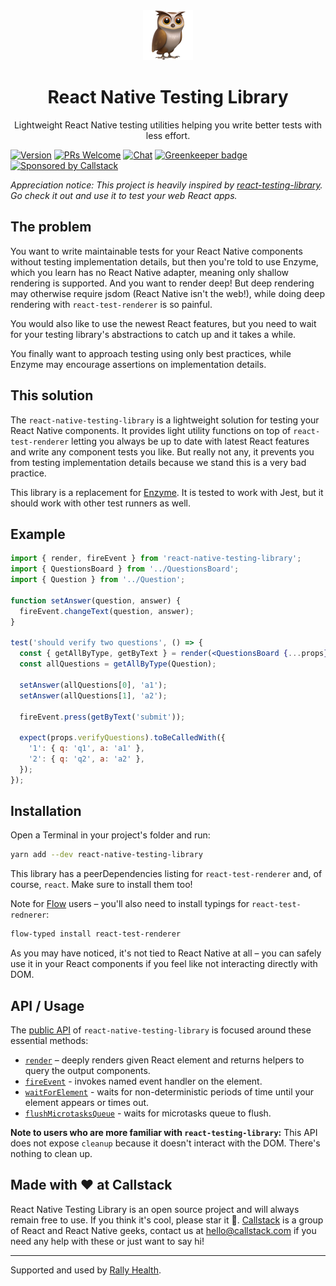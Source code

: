 <div align='center'>
  <img
    height="80"
    width="80"
    alt="owl"
    src="https://raw.githubusercontent.com/callstack/react-native-testing-library/master/website/static/img/owl.png"
  />
  <h1>React Native Testing Library</h1>

  <p>Lightweight React Native testing utilities helping you write better tests with less effort.</P>
</div>

[![Version][version-badge]][package]
[![PRs Welcome][prs-welcome-badge]][prs-welcome]
[![Chat][chat-badge]][chat]
[![Greenkeeper badge][greenkeeper-badge]][greenkeeper]
[![Sponsored by Callstack][callstack-badge]][callstack]

_Appreciation notice: This project is heavily inspired by [react-testing-library](https://github.com/kentcdodds/react-testing-library). Go check it out and use it to test your web React apps._

## The problem

You want to write maintainable tests for your React Native components without testing implementation details, but then you're told to use Enzyme, which you learn has no React Native adapter, meaning only shallow rendering is supported. And you want to render deep! But deep rendering may otherwise require jsdom (React Native isn't the web!), while doing deep rendering with `react-test-renderer` is so painful.

You would also like to use the newest React features, but you need to wait for your testing library's abstractions to catch up and it takes a while.

You finally want to approach testing using only best practices, while Enzyme may encourage assertions on implementation details.

## This solution

The `react-native-testing-library` is a lightweight solution for testing your React Native components. It provides light utility functions on top of `react-test-renderer` letting you always be up to date with latest React features and write any component tests you like. But really not any, it prevents you from testing implementation details because we stand this is a very bad practice.

This library is a replacement for [Enzyme](http://airbnb.io/enzyme/). It is tested to work with Jest, but it should work with other test runners as well.

## Example

```jsx
import { render, fireEvent } from 'react-native-testing-library';
import { QuestionsBoard } from '../QuestionsBoard';
import { Question } from '../Question';

function setAnswer(question, answer) {
  fireEvent.changeText(question, answer);
}

test('should verify two questions', () => {
  const { getAllByType, getByText } = render(<QuestionsBoard {...props} />);
  const allQuestions = getAllByType(Question);

  setAnswer(allQuestions[0], 'a1');
  setAnswer(allQuestions[1], 'a2');

  fireEvent.press(getByText('submit'));

  expect(props.verifyQuestions).toBeCalledWith({
    '1': { q: 'q1', a: 'a1' },
    '2': { q: 'q2', a: 'a2' },
  });
});
```

## Installation

Open a Terminal in your project's folder and run:

```sh
yarn add --dev react-native-testing-library
```

This library has a peerDependencies listing for `react-test-renderer` and, of course, `react`. Make sure to install them too!

Note for [Flow](https://flow.org) users – you'll also need to install typings for `react-test-rednerer`:

```sh
flow-typed install react-test-renderer
```

As you may have noticed, it's not tied to React Native at all – you can safely use it in your React components if you feel like not interacting directly with DOM.

## API / Usage

The [public API](https://callstack.github.io/react-native-testing-library/docs/api) of `react-native-testing-library` is focused around these essential methods:

- [`render`](https://callstack.github.io/react-native-testing-library/docs/api#render) – deeply renders given React element and returns helpers to query the output components.
- [`fireEvent`](https://callstack.github.io/react-native-testing-library/docs/api#fireevent) - invokes named event handler on the element.
- [`waitForElement`](https://callstack.github.io/react-native-testing-library/docs/api#waitforelement) - waits for non-deterministic periods of time until your element appears or times out.
- [`flushMicrotasksQueue`](https://callstack.github.io/react-native-testing-library/docs/api#flushmicrotasksqueue) - waits for microtasks queue to flush.

**Note to users who are more familiar with `react-testing-library`:** This API does not expose `cleanup` because it doesn't interact with the DOM. There's nothing to clean up.

## Made with ❤️ at Callstack

React Native Testing Library is an open source project and will always remain free to use. If you think it's cool, please star it 🌟. [Callstack](https://callstack.com) is a group of React and React Native geeks, contact us at [hello@callstack.com](mailto:hello@callstack.com) if you need any help with these or just want to say hi!

---

Supported and used by [Rally Health](https://www.rallyhealth.com/careers-home).

<!-- badges -->

[version-badge]: https://img.shields.io/npm/v/react-native-testing-library.svg?style=flat-square
[package]: https://www.npmjs.com/package/react-native-testing-library
[prs-welcome-badge]: https://img.shields.io/badge/PRs-welcome-brightgreen.svg?style=flat-square
[prs-welcome]: http://makeapullrequest.com
[chat-badge]: https://img.shields.io/discord/426714625279524876.svg?style=flat-square&colorB=758ED3
[chat]: https://discord.gg/QbGezWe
[greenkeeper-badge]: https://badges.greenkeeper.io/callstack/react-native-testing-library.svg?style=flat-square
[greenkeeper]: https://greenkeeper.io/
[callstack-badge]: https://callstack.com/images/callstack-badge.svg
[callstack]: https://callstack.com/open-source/?utm_source=github.com&utm_medium=referral&utm_campaign=react-native-testing-library&utm_term=readme
